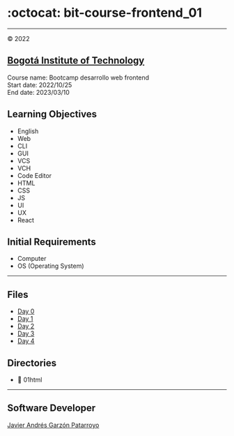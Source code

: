 # :octocat: bit-course-frontend_01
---
:copyright: 2022
## [Bogotá Institute of Technology](https://bit.institute/)
Course name: Bootcamp desarrollo web frontend  
Start date: 2022/10/25  
End date: 2023/03/10
## Learning Objectives
- English
- Web
- CLI
- GUI
- VCS
- VCH
- Code Editor
- HTML
- CSS
- JS
- UI
- UX
- React
## Initial Requirements
- Computer
- OS (Operating System)
---
## Files
- [Day 0](day0.md)
- [Day 1](day1.md)
- [Day 2](day2.md)
- [Day 3](day3.md)
- [Day 4](day4.md)
## Directories
- :open_file_folder: 01html
---
## Software Developer
[Javier Andrés Garzón Patarroyo](https://javierandresgp.com)
